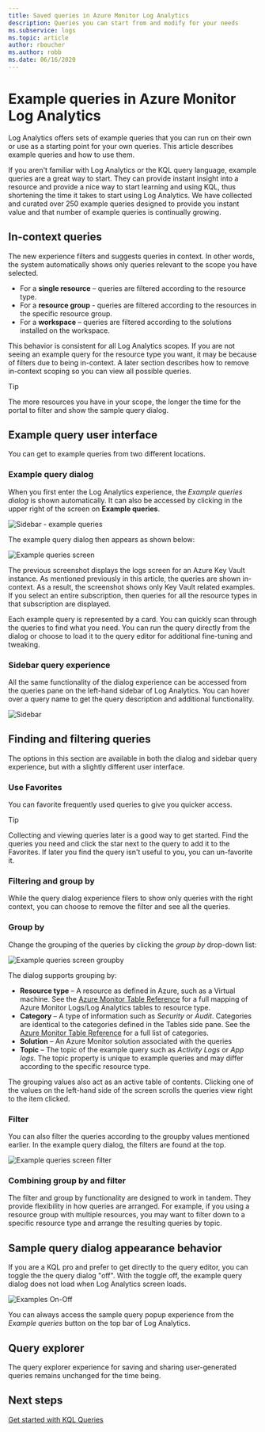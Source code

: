 ```yaml
---
title: Saved queries in Azure Monitor Log Analytics
description: Queries you can start from and modify for your needs 
ms.subservice: logs
ms.topic: article
author: rboucher
ms.author: robb
ms.date: 06/16/2020
---
```


# Example queries in Azure Monitor Log Analytics

Log Analytics offers sets of example queries that you can run on their own or use as a starting point for your own queries. This article describes example queries and how to use them.

If you aren't familiar with Log Analytics or the KQL query language, example queries are a great way to start. They can provide instant insight into a resource and provide a nice way to start learning and using KQL, thus shortening the time it takes to start using Log Analytics. We have collected and curated over 250 example queries designed to provide you instant value and that number of example queries is continually growing.

## In-context queries

The new experience filters and suggests queries in context. In other words, the system automatically shows only queries relevant to the scope you have selected.

- For a **single resource** – queries are filtered according to the resource type.
- For a **resource group** - queries are filtered according to the resources in the specific resource group.
- For a **workspace** – queries are filtered according to the solutions installed on the workspace.

This behavior is consistent for all Log Analytics scopes. If you are not seeing an example query for the resource type you want, it may be because of filters  due to being in-context. A later section describes how to remove in-context scoping so you can view all possible queries.

> [!TIP]
> The more resources you have in your scope, the longer the time for the portal to filter and show the sample query dialog.

## Example query user interface

You can get to example queries from two different locations.

### Example query dialog

When you first enter the Log Analytics experience, the *Example queries dialog* is shown automatically.  It can also be accessed by clicking in the upper right of the screen on **Example queries**.

![Sidebar - example queries](media/saved-queries/sidebar-2.png)

The example query dialog then appears as shown below:  

![Example queries screen](media/saved-queries/example-query-start.png)

The previous screenshot displays the logs screen for an Azure Key Vault instance. As mentioned previously in this article, the queries are shown in-context.  As a result, the screenshot shows only Key Vault related examples. If you select an entire subscription, then queries for all the resource types in that subscription are displayed.  

Each example query is represented by a card. You can quickly scan through the queries to find what you need. You can run the query directly from the dialog or choose to load it to the query editor for additional fine-tuning and tweaking.

### Sidebar query experience

All the same functionality of the dialog experience can be accessed from the queries pane on the left-hand sidebar of Log Analytics. You can hover over a query name to get the query description and additional functionality.

![Sidebar](media/saved-queries/sidebar-3.png)

## Finding and filtering queries

The options in this section are available in both the dialog and sidebar query experience, but with a slightly different user interface.  

### Use Favorites

You can favorite frequently used queries to give you quicker access.

> [!TIP]
> Collecting and viewing queries later is a good way to get started. Find the queries you need and click the star next to the query to add it to the Favorites. If later you find the query isn't useful to you, you can un-favorite it.  

### Filtering and group by

While the query dialog experience filers to show only queries with the right context, you can choose to remove the filter and see all the queries.

### Group by

Change the grouping of the queries by clicking the *group by* drop-down list:

![Example queries screen groupby](media/saved-queries/example-query-groupby.png)

The dialog supports grouping by:

- **Resource type** – A resource as defined in Azure, such as a Virtual machine. See the [Azure Monitor Table Reference](/azure/azure-monitor/reference/tables/tables-resourcetype) for a full mapping of Azure Monitor Logs/Log Analytics tables to resource type.  
- **Category** – A type of information such as *Security* or *Audit*. Categories are identical to the categories defined in the Tables side pane. See the [Azure Monitor Table Reference](/azure/azure-monitor/reference/tables/tables-category) for a full list of categories.  
- **Solution** – An Azure Monitor solution associated with the queries
- **Topic** – The topic of the example query such as *Activity Logs* or *App logs*. The topic property is unique to example queries and may differ according to the specific resource type.

The grouping values also act as an active table of contents. Clicking one of the values on the left-hand side of the screen scrolls the queries view right to the item clicked.

### Filter

You can also filter the queries according to the groupby values mentioned earlier. In the example query dialog, the filters are found at the top.

![Example queries screen filter](media/saved-queries/example-query-filter.png)

### Combining group by and filter

The filter and group by functionality are designed to work in tandem. They provide flexibility in how queries are arranged. For example, if you using a resource group with multiple resources, you may want to filter down to a specific resource type and arrange the resulting queries by topic.

## Sample query dialog appearance behavior

If you are a KQL pro and prefer to get directly to the query editor, you can toggle the the query dialog "off". With the toggle off, the example query dialog does not load when Log Analytics screen loads.

![Examples On-Off](media/saved-queries/examples-on-off.png)

You can always access the sample query popup experience from the *Example queries* button on the top bar of Log Analytics.

## Query explorer

The query explorer experience for saving and sharing user-generated queries remains unchanged for the time being.

## Next steps

[Get started with KQL Queries](get-started-queries.md)

